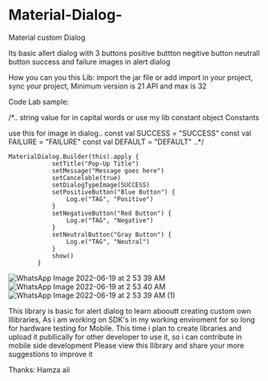 # Material-Dialog-
Material custom Dialog 

Its basic allert dialog with 3 buttons
 positive buttton
 negitive button 
 neutrall button
 success and failure images in alert dialog

How you can you this Lib:
  import the jar file or add import in your project, sync your project, 
  Minimum version is 21 API and max is 32 
  
 Code Lab sample:
 
  /*..
string value for in capital words or use my lib constant  object Constants
    
use this for image in dialog..
   const val SUCCESS = "SUCCESS"
   const val FAILURE = "FAILURE"
   const val DEFAULT = "DEFAULT"
 ..*/
 
    MaterialDialog.Builder(this).apply {
                setTitle("Pop-Up Title")
                setMessage("Message goes here")
                setCancelable(true)
                setDialogTypeImage(SUCCESS) 
                setPositiveButton("Blue Button") {
                    Log.e("TAG", "Positive")
                }
                setNegativeButton("Red Button") {
                    Log.e("TAG", "Negative")
                }
                setNeutralButton("Gray Button") {
                    Log.e("TAG", "Neutral")
                }
                show()
            }
 
![WhatsApp Image 2022-06-19 at 2 53 39 AM](https://user-images.githubusercontent.com/26882014/174458412-17eaf75f-b089-4e48-b1a7-baa5e447bf80.jpeg)
![WhatsApp Image 2022-06-19 at 2 53 40 AM](https://user-images.githubusercontent.com/26882014/174458418-59ebadf5-5ac4-4a68-80f7-0239d44c4844.jpeg)
![WhatsApp Image 2022-06-19 at 2 53 39 AM (1)](https://user-images.githubusercontent.com/26882014/174458424-af08e02b-fa51-448d-a305-371dc104089d.jpeg)


This library is basic for alert dialog to learn abooutt creating custom own lllibraries, As i am working on SDK's in my working enviroment for so long for hardware testing for Mobile. This time i plan to create libraries and upload it publlically for other developer to use it, so i can contribute in mobile side development
Please view this llibrary and share your more suggestions to improve it 

Thanks: Hamza ali
